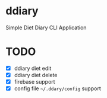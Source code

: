 # ddiary
Simple Diet Diary CLI Application

# TODO
- [x] ddiary diet edit
- [x] ddiary diet delete
- [x] firebase support
- [x] config file `~/.ddary/config` support